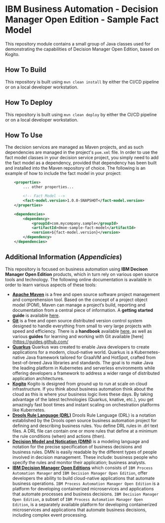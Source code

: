 # IBM Business Automation - Decision Manager Open Edition - Sample Fact Model

This repository module contains a small group of Java classes used for demonstrating the capabilities of Decision Manager Open Edition, based on Kogito.

## How To Build

This repository is built using `mvn clean install` by either the CI/CD pipeline or on a local developer workstation.  

## How To Deploy

This repository is built using `mvn clean deploy` by either the CI/CD pipeline or on a local developer workstation. 

## How To Use

The decision services are managed as Maven projects, and as such dependencies are managed in the project's `pom.xml` file.  In order to use the fact model classes in your decision service project, you simply need to add the fact model as a dependency, provided that dependency has been built and installed into the Maven repository of choice.  The following is an example of how to include the fact model in your project:

```xml
	<properties>
        ... other properties...

		<!-- Fact Model -->
		<fact-model.version>1.0.0-SNAPSHOT</fact-model.version>
	</properties>

	<dependencies>
		<dependency>
			<groupId>com.mycompany.sample</groupId>
			<artifactId>dmoe-sample-fact-model</artifactId>
			<version>${fact-model.version}</version>
		</dependency>
	</dependencies>
```

## Additional Information (*Appendicies*)
This repository is focused on business automation using **IBM Decison Manager Open Edition** products, which in turn rely on various open source tools and technology. The following online documentation is available in order to learn various aspects of these tools:

- [**Apache Maven**](https://maven.apache.org/) is a free and open source software project management and comprehension tool. Based on the concept of a project object model (POM), Maven can manage a project’s build, reporting and documentation from a central piece of  information. A **getting started guide** is available [here](http://maven.apache.org/guides/getting-started/).
- [**Git**](https://git-scm.com//) is a free and open source distributed version control system designed to handle everything from small to very large projects with speed and efficiency. There is a **handbook** available [here](https://guides.github.com/introduction/git-handbook/), as well as various **guides** for learning and working with Git available [here](https://guides.github.com/
- [**Quarkus**](https://quarkus.io) Quarkus was created to enable Java developers to create applications for a modern, cloud-native world. Quarkus is a Kubernetes-native Java framework tailored for GraalVM and HotSpot, crafted from best-of-breed Java libraries and standards. The goal is to make Java the leading platform in Kubernetes and serverless environments while offering developers a framework to address a wider range of distributed application architectures.
- [**Kogito**](https://kogito.kie.org) Kogito is designed from ground up to run at scale on cloud infrastructure. If you think about business automation think about the cloud as this is where your business logic lives these days. By taking advantage of the latest technologies (Quarkus, knative, etc.), you get amazingly fast boot times and instant scaling on orchestration platforms like Kubernetes.
- [**Drools Rule Language (DRL)**](https://docs.drools.org/8.28.0.Beta/drools-docs/docs-website/drools/language-reference/index.html) Drools Rule Language (DRL) is a notation established by the Drools open source business automation project for defining and describing business rules. You define DRL rules in .drl text files. A DRL file can contain one or more rules that define at a minimum the rule conditions (when) and actions (then).
- [**Decision Model and Notication (DMN)**](https://www.omg.org/dmn/) is a modeling language and notation for the precise specification of business decisions and business rules. DMN is easily readable by the different types of people involved in decision management. These include: business people who specify the rules and monitor their application; business analysts.
- [**IBM Decision Manager Open Editions**](https://www.ibm.com/docs/en/ibamoe) which consists of `IBM Process Automation Manager` and `IBM Decision Manager Open Edition`, offer developers the ability to build cloud-native applications that automate business operations. `IBM Process Automation Manager Open Edition` is a platform for developing containerized microservices and applications that automate processes and business decisions. `IBM Decision Manager Open Edition`, a subset of `IBM Process Automation Manager Open Edition`, is a separately available platform for developing containerized microservices and applications that automate business decisions, including complex event processing.